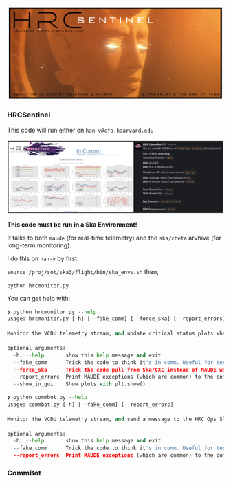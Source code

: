 
![HRC Sentinel Logo](misc/hrcsentinel_logo.png)

### HRCSentinel

This code will run either on `han-v@cfa.haarvard.edu`


![Screenshots](misc/screenshots.png)

__This code must be run in a Ska Environment!__


It talks to both `maude` (for real-time telemetry) and the `ska/cheta` arvhive (for long-term monitoring).

I do this on `han-v` by first

`source /proj/sot/ska3/flight/bin/ska_envs.sh`
then,

`python hrcmonitor.py`

You can get help with:

```python
❯ python hrcmonitor.py --help
usage: hrcmonitor.py [-h] [--fake_comm] [--force_ska] [--report_errors] [--show_in_gui]

Monitor the VCDU telemetry stream, and update critical status plots whenever we are in comm.

optional arguments:
  -h, --help       show this help message and exit
  --fake_comm      Trick the code to think it's in comm. Useful for testing.
  --force_ska      Trick the code pull from Ska/CXC instead of MAUDE with a switch to fetch.data_source.set()
  --report_errors  Print MAUDE exceptions (which are common) to the command line
  --show_in_gui    Show plots with plt.show()
```

```python
❯ python commbot.py --help
usage: commbot.py [-h] [--fake_comm] [--report_errors]

Monitor the VCDU telemetry stream, and send a message to the HRC Ops Slack with critical HRC telemetry whenever we are in comm.

optional arguments:
  -h, --help       show this help message and exit
  --fake_comm      Trick the code to think it's in comm. Useful for testing.
  --report_errors  Print MAUDE exceptions (which are common) to the command line
```


### CommBot

